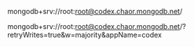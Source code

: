mongodb+srv://root:root@codex.chaor.mongodb.net/

mongodb+srv://root:root@codex.chaor.mongodb.net/?retryWrites=true&w=majority&appName=codex